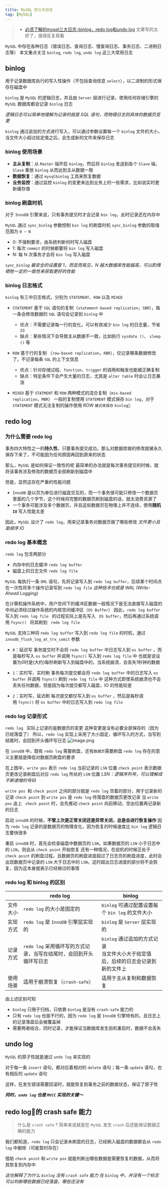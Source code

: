 ```yaml
---
title: MySQL 的三大日志
tag: [MySQL] 
---
```


>  -  [必须了解的mysql三大日志-binlog、redo log和undo log](https://segmentfault.com/a/1190000023827696)
>  文章写的太好了，值得反复观看

`MySQL` 中存在各种日志（错误日志、查询日志、慢查询日志、事务日志、二进制日志等）
本文重点关注 `binlog`, `redo log`, `undo log` 这三大常用日志

## binlog

用于记录数据库执行的写入性操作（不包括查询信息 `select`），以二进制的形式保存在磁盘中

`binlog` 是 `MySQL` 的逻辑日志，并且由 `Server` 层进行记录，使用任何存储引擎的 `MySQL` 数据库都会记录 `binlog` 日志

*逻辑日志可以简单地理解为记录的就是 SQL 语句，而物理日志则具体的数据页变更*

`binlog` 通过追加的方式进行写入，可以通过参数设置每一个 `binlog` 文件的大小，当文件大小超过给定值之后，会生成新的文件来保存日志

### binlog 使用场景

- **主从复制**：从 `Master` 端开启 `binlog`，然后将 `binlog` 发送到各个 `Slave` 端，`Slave` 重放 `binlog` 从而达到主从数据一致
- **数据恢复**：通过 `mysqlbinlog` 工具来恢复数据
- **业务监控**：通过监控 `binlog` 的变更来达到业务上的一些需求，比如说实时更新缓存值

### binlog 刷盘时机

对于 `InnoDB` 引擎来说，只有事务提交时才会记录 `bin log`，此时记录还在内存中

`MySQL` 通过 `sync_binlog` 参数控制 `bin log` 的刷盘时机
`sync_binlog` 参数的取值范围为 `0 ~ N`
- 0: 不强制要求，由系统判断何时写入磁盘
- 1: 每次 `commit` 的时候都要将 `bin log` 写入磁盘
- N: 每 N 次事务才会将 `bin log` 写入磁盘

*`sync_binlog` 最安全的设置是 1，而显而易见，N 越大数据库性能越高，可以酌情牺牲一定的一致性来获取更好的性能*

### binlog 日志格式

`binlog` 有三中日志格式，分别为 `STATEMENT`、`ROW` 以及 `MIXED`

- `STATEMENT`
  基于 `SQL` 语句的复制（`statement-based replication`，`SBR`），每一条会修改数据的 `SQL` 语句会记录到 `binlog` 中
  
  - 优点：不需要记录每一行的变化，可以有效减少 `bin log` 的日志量，节省 `IO`
  - 缺点：某些情况下会导致主从数据不一致，比如执行 `sysdate ()`、 `sleep ()` 等

- `ROW`
  基于行的复制 （`row-based replication`，`RBR`），仅记录哪条数据修改了，不记录每条 `SQL` 的上下文信息
  
  - 优点：针对存储过程、`function`、`trigger` 的调用和触发也能被正确复制
  - 缺点：特定条件下会产生大量的日志，尤其是 `alter table` 时会让日志暴涨

- `MIXED`
  基于 `STATMENT` 和 `ROW` 两种模式的混合复制（`mix-based replication`，`MBR`）
  一般的复制使用 `STATEMENT` 模式保存 `bin log`，对于 `STATEMENT` 模式无法复制的操作使用 ROW `模式来保存` `binlog`

## redo log

### 为什么需要 redo log

事务四大特性之一的**持久性**，只要事务提交成功，那么对数据库做的修改就被永久保存下来了，不可能因为任何原因再回到原来的状态

那么，`MySQL` 是如何保证一致性的呢
最简单的办法就是每次事务提交的时候，就将该事务涉及修改的数据页全部刷新到磁盘中

但是，显然这存在严重的性能问题
- `InnoDB` 是以页为单位进行磁盘交互的，而一个事务很可能只修改一个数据页里面的几个字节，这个时候将完整的数据页刷到磁盘的话，就太浪费资源了
- 一个事务可能涉及多个数据页，并且这些数据页在物理上并不连续，使用**随机 `IO`** 写入性能太差

因此，`MySQL` 设计了 `redo log`，用来记录事务对数据页做了哪些修改
*文件更小且是顺序 IO*

### redo log 基本概念

`redo log` 包含两部分
- 内存中的日志缓冲 `redo log buffer`
- 磁盘上的日志文件 `redo log file`

`MySQL` 每执行一条 `DML` 语句，先将记录写入到 `redo log buffer`，后续某个时间点在一次性将多个操作记录写到 `redo log file`
*这种技术也就是 WAL (Write-Ahead Logging)*

在计算机操作系统中，用户空间下的缓冲区数据一般情况下是无法直接写入磁盘的
中间必须经过操作系统的内核空间缓冲区（`OS Buffer`）
因此，`redo log buffer` 写入到 `redo log file ` 的过程实际上是先写入 ` OS buffer`，然后再通过系统调用 `fsync() ` 将其刷到 ` redo log file`

`MySQL` 支持三种将 r`edo log buffer` 写入到 `redo log file` 的时机，通过 `innodb_flush_log_at_trx_comit` 参数
- `0`：延迟写
事务提交时不会将 `redo log buffer` 中日志写入到 `os buffer` ，而是每秒写入 `os buffer` 并调用 `fsync()` 写入到 `redo log file` 中
也就是说设置为0时是(大约)每秒刷新写入到磁盘中的，当系统崩溃，会丢失1秒钟的数据

- `1`：实时写，实时刷
事务每次提交都会将 `redo log buffer` 中的日志写入 `os buffer` 并调用 `fsync()` 刷到 `redo log file` 中
这种方式即使系统崩溃也不会丢失任何数据，但是因为每次提交都写入磁盘，IO 的性能较差

- `2`：实时写，延迟刷
每次提交都仅写入到 `os buffer` ，然后是每秒调用 `fsync()` 将 `os buffer` 中的日志写入到 `redo log file`

### redo log 记录形式

`redo log ` 实际上记录的是数据页的变更
这种变更是没有必要全部保存的（因为已经落盘了）
所以，`redo log` 实现上采用了大小固定，循环写入的方式，当写到结尾时，会回到开头循环写日志
![image.png](https://cdn.jsdelivr.net/gh/logycoconut/pic-repo/tech/20240105184931.png)

在 `innoDB` 中，既有 `redo log` 需要刷盘，还有`数据页`需要刷盘
`redo log` 存在的意义主要就是降低对数据页刷盘的要求

在上图中，`write pos` 表示 `redo log` 当前记录的 `LSN` 位置
`check point` 表示数据页更改记录刷盘后对应 `redo log` 所处的 `LSN` 位置
*LSN：逻辑序列号，可以理解成不断递增的号码*

`write pos `和 `check point` 之间的部分就是 `redo log` 空着的部分，用于记录新的记录
`check point` 到 `write pos` 是 `redo log` 待落盘的数据页更改记录
当 `write pos` 追上 ` check point` 时，会先推动 `check point` 向前移动，空出位置再记录新的日志

启动 `innoDB` 的时候，**不管上次是正常关闭还是异常关闭，总是会进行恢复操作**
因为 `redo log` 记录的是数据页的物理变化，因为恢复的时候速度比 `bin log` 逻辑日志要快很多

重启 `innoDB` 时，首先会检查磁盘中数据页的 `LSN`，如果数据页的 `LSN` 小于日志中的 `LSN`，则会从 `check point` 开始恢复
还有一种情况，在宕机的时候正处于 `check point` 的刷盘过程，且数据页的刷盘进度超过了日志页的刷盘进度，此时会出现数据页中记录的 `LSN` 大于日志中的 `LSN`，这时超出日志进度的部分将不会恢复，因为这本身就表示已经做过的事情

### redo log 和 binlog 的区别

|          | redo log                                                          | binlog                                      |
| -------- | ----------------------------------------------------------------- | ------------------------------------------- |
| 文件大小 | `redo log` 的大小是固定的                                           | `binlog` 可通过配置设置每个 `bin log` 的文件大小 |
| 实现方式 | `redo log` 是 `InnoDB` 引擎层实现的                                   | `binlog` 是 `Server` 层实现的                   |
| 记录方式 | `redo log` 采用循环写的方式记录，当写在结尾时，会回到开头循环写日志 | `binlog` 通过追加的方式记录<br>当文件大小大于给定值后，后续的日志会记录到新的文件上                  |
| 使用场景 | 适用于崩溃恢复（`crash-safe`）                                      | 适用于主从复制和数据恢复                    |

由上述区别可知
- `binlog` 只用于归档，只依靠 `binlog` 是没有 `crash-safe` 能力的
- 只有 `redo log` 也是不行的，因为 `redo log` 是 `InnoDB` 引擎特有的，且日志上的记录落盘后会被覆盖掉
- 需要两者结合，同时记录，才能保证当数据库发生宕机重启时，数据不会丢失

## undo log

`MySQL` 的原子性就是通过 `undo log` 来实现的

对于每一条 `insert` 语句，都对应着相对的 `delete` 语句；每一条 `update` 语句，也有相反的 `update` 语句

这样，在发生错误需要回滚时，就能恢复到事务之前的数据状态，保证了原子性

***同时，`undo log` 也是 `MVCC` 实现的关键～***

## redo log的 crash safe 能力

> 什么是 `crash safe` ?
> 简单来说就是在 `MySQL` 发生 `crash` 后还能保证数据正确的能力

我们都知道，`redo log` 只会记录未刷盘的日志，已经刷入磁盘的数据都会从 `redo log` 中删除（可能暂时存在）

借助 `check point` 和 `write pos` 就能判断出哪些数据是需要恢复的数据，从而将其恢复到内存中

*这也解释了为什么 `binlog` 没有 `crash safe` 能力
在 `binlog` 中，并没有一个标志可以判断哪些数据已经落盘，哪些还没有*